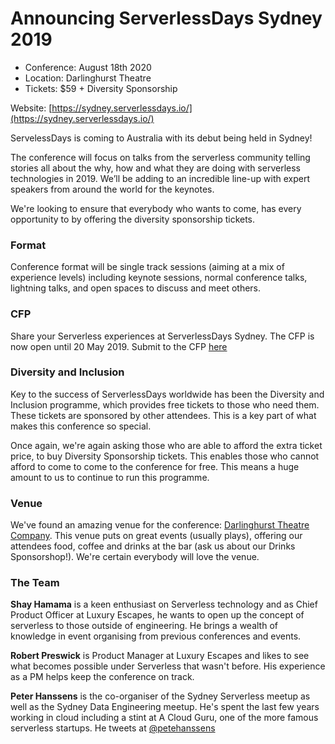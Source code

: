 # Announcing ServerlessDays Sydney 2019


- Conference: August 18th 2020
- Location: Darlinghurst Theatre
- Tickets: $59 + Diversity Sponsorship

Website: [https://sydney.serverlessdays.io/](https://sydney.serverlessdays.io/)

ServelessDays is coming to Australia with its debut being held in Sydney!

The conference will focus on talks from the serverless community telling stories all about the why, how and what they are doing with serverless technologies in 2019. We’ll be adding to an incredible line-up with expert speakers from around the world for the keynotes.

We're looking to ensure that everybody who wants to come, has every opportunity to by offering the diversity sponsorship tickets.

### Format

Conference format will be single track sessions (aiming at a mix of experience levels) including keynote sessions, normal conference talks, lightning talks, and open spaces to discuss and meet others.

### CFP

Share your Serverless experiences at ServerlessDays Sydney. The CFP is now open until 20 May 2019. Submit to the CFP [here](https://www.papercall.io/serverlessdays-sydney)

### Diversity and Inclusion

Key to the success of ServerlessDays worldwide has been the Diversity and Inclusion programme, which provides free tickets to those who need them. These tickets are sponsored by other attendees. This is a key part of what makes this conference so special.

Once again, we're again asking those who are able to afford the extra ticket price, to buy Diversity Sponsorship tickets. This enables those who cannot afford to come to come to the conference for free. This means a huge amount to us to continue to run this programme.

### Venue

We've found an amazing venue for the conference: [Darlinghurst Theatre Company](https://www.darlinghursttheatre.com/). This venue puts on great events (usually plays), offering our attendees food, coffee and drinks at the bar (ask us about our Drinks Sponsorshop!). We're certain everybody will love the venue.

### The Team

__Shay Hamama__ is a keen enthusiast on Serverless technology and as Chief Product Officer at Luxury Escapes, he wants to open up the concept of serverless to those outside of engineering. He brings a wealth of knowledge in event organising from previous conferences and events.

__Robert Preswick__ is Product Manager at Luxury Escapes and likes to see what becomes possible under Serverless that wasn't before. His experience as a PM helps keep the conference on track.

__Peter Hanssens__ is the co-organiser of the Sydney Serverless meetup as well as the Sydney Data Engineering meetup. He's spent the last few years working in cloud including a stint at A Cloud Guru, one of the more famous serverless startups. He tweets at [@petehanssens](https://twitter.com/petehanssens)

